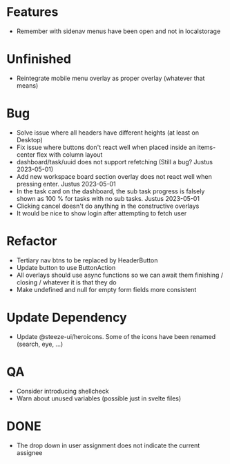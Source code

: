 # Features

-   Remember with sidenav menus have been open and not in localstorage

# Unfinished

-   Reintegrate mobile menu overlay as proper overlay (whatever that means)

# Bug

-   Solve issue where all headers have different heights (at least on Desktop)
-   Fix issue where buttons don't react well when placed inside an items-center
    flex with column layout
-   dashboard/task/uuid does not support refetching (Still a bug? Justus 2023-05-01)
-   Add new workspace board section overlay does not react well when pressing
    enter. Justus 2023-05-01
-   In the task card on the dashboard, the sub task progress is falsely shown as
    100 % for tasks with no sub tasks. Justus 2023-05-01
-   Clicking cancel doesn't do anything in the constructive overlays
-   It would be nice to show login after attempting to fetch user

# Refactor

-   Tertiary nav btns to be replaced by HeaderButton
-   Update button to use ButtonAction
-   All overlays should use async functions so we can await them finishing /
    closing / whatever it is that they do
-   Make undefined and null for empty form fields more consistent

# Update Dependency

-   Update @steeze-ui/heroicons. Some of the icons have been renamed (search, eye, ...)

# QA

-   Consider introducing shellcheck
-   Warn about unused variables (possible just in svelte files)

# DONE

-   The drop down in user assignment does not indicate the current assignee
